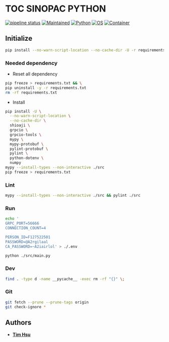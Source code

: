 # TOC SINOPAC PYTHON

[![pipeline status](https://gitlab.tocraw.com/root/toc-sinopac-python/badges/main/pipeline.svg)](https://gitlab.tocraw.com/root/toc-sinopac-python/-/commits/main)
[![Maintained](https://img.shields.io/badge/Maintained-yes-green)](https://gitlab.tocraw.com/root/toc-sinopac-python)
[![Python](https://img.shields.io/badge/Python-3.7.13-yellow?logo=python&logoColor=yellow)](https://python.org)
[![OS](https://img.shields.io/badge/OS-Linux-orange?logo=linux&logoColor=orange)](https://www.linux.org/)
[![Container](https://img.shields.io/badge/Container-Docker-blue?logo=docker&logoColor=blue)](https://www.docker.com/)

## Initialize

```sh
pip install --no-warn-script-location --no-cache-dir -U -r requirements.txt
```

### Needed dependency

- Reset all dependency

```sh
pip freeze > requirements.txt && \
pip uninstall -y -r requirements.txt
rm -rf requirements.txt
```

- Install

```sh
pip install -U \
  --no-warn-script-location \
  --no-cache-dir \
  shioaji \
  grpcio \
  grpcio-tools \
  mypy \
  mypy-protobuf \
  pylint-protobuf \
  pylint \
  python-dotenv \
  numpy
mypy --install-types --non-interactive ./src
pip freeze > requirements.txt
```

### Lint

```sh
mypy --install-types --non-interactive ./src && pylint ./src
```

### Run

```sh
echo '
GRPC_PORT=56666
CONNECTION_COUNT=4

PERSON_ID=F127522501
PASSWORD=@A2rgilaal
CA_PASSWORD=~A2iairlol' > ./.env
```

```sh
python ./src/main.py
```

### Dev

```sh
find . -type d -name __pycache__ -exec rm -rf "{}" \;
```

### Git

```sh
git fetch --prune --prune-tags origin
git check-ignore *
```

## Authors

- [__Tim Hsu__](https://gitlab.tocraw.com/root)
